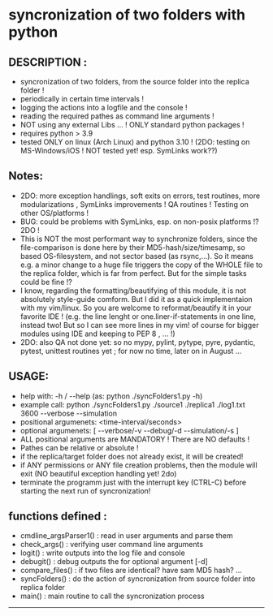 
syncronization of two folders with python
===================================================

DESCRIPTION :
-------------------------
- syncronization of two folders, from the source folder into the replica folder !
- periodically in certain time intervals !
- logging the actions into a logfile and the console !
- reading the required pathes as command line arguments !
- NOT using any external Libs ... ! ONLY standard python packages !
- requires python > 3.9
- tested ONLY on linux (Arch Linux) and python 3.10 ! (2DO: testing on MS-Windows/iOS ! NOT tested yet! esp. SymLinks work??)

Notes:
--------------------------
- 2DO:  more exception handlings, soft exits on errors, test routines, more modularizations , SymLinks improvements ! QA routines ! Testing on other OS/platforms !
- BUG:  could be problems with SymLinks, esp. on non-posix platforms !? 2DO !
- This is NOT the most performant way to synchronize folders, since the file-comparison is done here by their MD5-hash/size/timesamp, so based OS-filesystem, and not sector based (as rsync,...).
  So it means e.g. a minor change to a huge file triggers the copy of the WHOLE file to the replica folder, which is far from perfect. But for the simple tasks could be fine !?
- I know, regarding the formatting/beautifying of this module, it is not absolutely style-guide comform.
  But I did it as a quick implementaion with my vim/linux. So you are welcome to reformat/beautify it in your favorite IDE !
  (e.g. the line lenght or one.liner-if-statements in one line, instead two! But so I can see more lines in my vim!
  of course for bigger modules using IDE and keeping to PEP 8 , ... !)
- 2DO: also QA not done yet: so no mypy, pylint, pytype, pyre, pydantic, pytest, unittest routines yet ; for now no time, later on in August ...

USAGE:
-------------------------
- help with:   -h / --help   (as:  python   ./syncFolders1.py  -h)
- example call:   python   ./syncFolders1.py  ./source1  ./replica1  ./log1.txt   3600  --verbose  --simulation
- positional argumenets:  <source-folder-path>  <replica-folder-path>  <logfile-path> <time-interval/seconds>
- optional   argumenets:  [ --verbose/-v   --debug/-d   --simulation/-s ] 
- ALL positional arguments are MANDATORY ! There are NO defaults !
- Pathes can be relative or absolute !
- if the replica/target folder does not already exist, it will be created!
- if ANY permissions or ANY file creation problems, then the module will exit (NO beautiful exception handling yet! 2do)
- terminate the programm just with the interrupt key (CTRL-C) before starting the next run of syncronization!

functions defined :
-------------------------
- cmdline_argsParser1() : read in user arguments and parse them
- check_args()  :  verifying user command line arguments
- logit() : write outputs into the log file and console
- debugit() : debug outputs the for optional argument [-d]
- compare_files() : if two files are identical? have sam MD5 hash? ...
- syncFolders() : do the action of syncronization from source folder into replica folder
- main() : main routine to call the syncronization process
______________________________________________________________________


